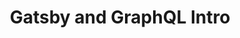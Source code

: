 ---
id: 1-gatsby-and-graphql-intro
title: Gatsby and GraphQL Intro
sidebar_label: Gatsby and GraphQL Intro
---